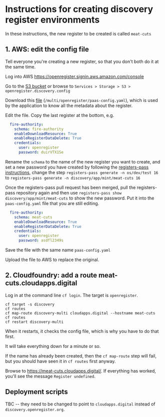 # Instructions for creating discovery register environments

In these instructions, the new register to be created is called `meat-cuts`

## 1. AWS: edit the config file

Tell everyone you're creating a new register, so that you don't both do it at
the same time.

Log into AWS https://openregister.signin.aws.amazon.com/console

Go to the [S3 bucket](https://s3.console.aws.amazon.com/s3/buckets/openregister.discovery.config/?region=us-east-2&tab=overview)
or browse to `Services > Storage > S3 > openregister.discovery.config`

Download this
[file](https://s3.console.aws.amazon.com/s3/object/openregister.discovery.config/multi/openregister/paas-config.yaml?region=us-east-2&tab=overview)
(`/multi/openregister/paas-config.yaml`), which is used by the application to
know all the metadata about the register.

Edit the file.  Copy the last register at the bottom, e.g.

```yaml
  fire-authority:
    schema: fire-authority
    enableDownloadResource: True
    enableRegisterDataDelete: True
    credentials:
      user: openregister
      password: duirVTX1Se
```

Rename the `schema` to the name of the new register you want to create, and set
a new password you have created by following the [registers-pass
instructions](https://github.com/openregister/credentials/#updating-repo-adding-passwords-etc),
change the step `registers-pass generate -n os/dev/test 16` to `registers-pass
generate -n discovery/app/mint/meat-cuts 16`

Once the registers-pass pull request has been merged, pull the registers-pass
repository again and then use `registers-pass show discovery/app/mint/meat-cuts`
to show the new password.  Put it into the `paas-config.yaml` file that you are
still editing.

```yaml
  fire-authority:
    schema: meat-cuts
    enableDownloadResource: True
    enableRegisterDataDelete: True
    credentials:
      user: openregister
      password: asdfl2349s
```

Save the file with the same name `paas-config.yaml`

Upload the file to AWS to replace the original.

## 2. Cloudfoundry: add a route meat-cuts.cloudapps.digital

Log in at the command line `cf login`. The target is `openregister`.

```
cf target -s discovery
cf routes
cf map-route discovery-multi cloudapps.digital --hostname meat-cuts
cf routes
cf restart discovery-multi
```

When it restarts, it checks the config file, which is why you have to do that
first.

It will take everything down for a minute or so.

If the name has already been created, then the `cf map-route` step will fail,
but you should have seen it in `cf routes` first anyway.

Browse to https://meat-cuts.cloudapps.digital/.  If everything has worked,
you'll see the message `Register undefined`.

## Deployment scripts

TBC -- they need to be changed to point to `cloudapps.digital` instead of
`discovery.openregister.org`.
